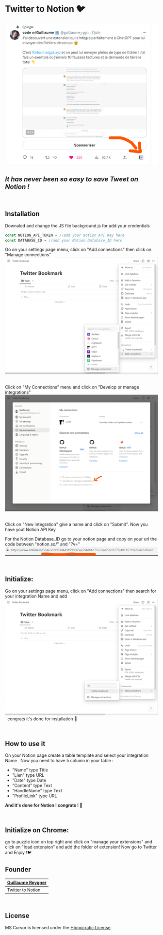 # Twitter to Notion 🐦

![Demo](./images/bookmark.png)

## ***It has never been so easy to save Tweet on Notion !***
&nbsp;

## Installation

Downalod and change the JS file background.js for add your credentials
```javascript
const NOTION_API_TOKEN = //add your Notion API Key here
const DATABASE_ID = //add your Notion Database_ID here
```
Go on your settings page menu, click on "Add connections" then click on "Manage connections"
![Demo](./images/step1.png)
&nbsp;
&nbsp;

Click on "My Connections" menu and click on "Develop or manage integrations"
![Demo](./images/step2.png)
&nbsp;
&nbsp;

Click on "New integration" give a name and click on "Submit". Now you have yout Notion API Key
&nbsp;
&nbsp;

For the Notion Database_ID go to your notion page and copy on your url the code between "notion.so/" and "?v="  
![Demo](./images/step3.png)

&nbsp;
## Initialize: 

Go on your settings page menu, click on "Add connections" then search for your integration Name and add
![Demo](./images/step4.png)
&nbsp;
congrats it's done for installation 🥳

&nbsp;
## How to use it 

On your Notion page create a table template and select your integration Name
&nbsp;
Now you need to have 5 column in your table : 
- "Name" type Title
- "Lien" type URL
- "Date" type Date
- "Content" type Text
- "HandleName" type Text
- "ProfileLink" type URL

**And it's done for Notion ! congrats ! 🥳**

&nbsp;
## Initialize on Chrome:

go to puzzle icon on top right and click on "manage your extensions" and click on "load extension" and add the folder of extension!
Now go to Twitter and Enjoy !🐦

## Founder
| [Guillaume Reygner](https://twitter.com/guillaume_rygn) |
| ----------- |
| Twitter to Notion | 
&nbsp;
## License

MS Cursor is licensed under the [Hippocratic License](LICENSE.md).
